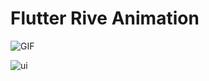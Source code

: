 # Flutter Rive Animation

![GIF](https://drive.google.com/drive/u/0/my-drive)

![ui](https://github.com/ahmedgaad/rive/assets/70586104/f07d3ddc-c65f-4e6d-97d7-8e59397cb742)


